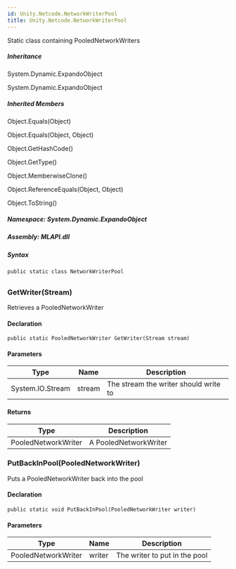```yaml
---  
id: Unity.Netcode.NetworkWriterPool  
title: Unity.Netcode.NetworkWriterPool  
---
```


<div class="markdown level0 summary">

Static class containing PooledNetworkWriters

</div>

<div class="markdown level0 conceptual">

</div>

<div class="inheritance">

##### Inheritance

<div class="level0">

System.Dynamic.ExpandoObject

</div>

<div class="level1">

System.Dynamic.ExpandoObject

</div>

</div>

<div class="inheritedMembers">

##### Inherited Members

<div>

Object.Equals(Object)

</div>

<div>

Object.Equals(Object, Object)

</div>

<div>

Object.GetHashCode()

</div>

<div>

Object.GetType()

</div>

<div>

Object.MemberwiseClone()

</div>

<div>

Object.ReferenceEquals(Object, Object)

</div>

<div>

Object.ToString()

</div>

</div>

##### **Namespace**: System.Dynamic.ExpandoObject

##### **Assembly**: MLAPI.dll

##### Syntax

``` lang-csharp
public static class NetworkWriterPool
```

## 

### GetWriter(Stream)

<div class="markdown level1 summary">

Retrieves a PooledNetworkWriter

</div>

<div class="markdown level1 conceptual">

</div>

#### Declaration

``` lang-csharp
public static PooledNetworkWriter GetWriter(Stream stream)
```

#### Parameters

| Type             | Name   | Description                           |
|------------------|--------|---------------------------------------|
| System.IO.Stream | stream | The stream the writer should write to |

#### Returns

| Type                | Description           |
|---------------------|-----------------------|
| PooledNetworkWriter | A PooledNetworkWriter |

### PutBackInPool(PooledNetworkWriter)

<div class="markdown level1 summary">

Puts a PooledNetworkWriter back into the pool

</div>

<div class="markdown level1 conceptual">

</div>

#### Declaration

``` lang-csharp
public static void PutBackInPool(PooledNetworkWriter writer)
```

#### Parameters

| Type                | Name   | Description                   |
|---------------------|--------|-------------------------------|
| PooledNetworkWriter | writer | The writer to put in the pool |
